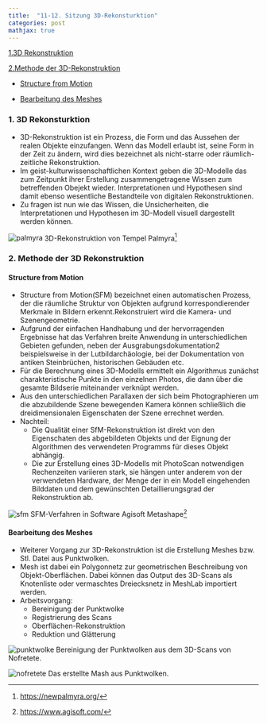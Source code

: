 ```yaml
---
title:  "11-12. Sitzung 3D-Rekonsturktion"
categories: post
mathjax: true
---
```


[1.3D Rekonstruktion](#1-3d-rekonstruktion)

[2.Methode der 3D-Rekonstruktion](#2-methode-der-3d-rekonstruktion)

 - [Structure from Motion](#structure-from-motion)
 
 - [Bearbeitung des Meshes](#bearbeitung-des-mesches)


### 1. 3D Rekonsturktion

* 3D-Rekonstruktion ist ein Prozess, die Form und das Aussehen der realen Objekte einzufangen.
Wenn das Modell erlaubt ist, seine Form in der Zeit zu ändern, wird dies bezeichnet als nicht-starre oder räumlich-zeitliche      Rekonstruktion.
* Im geist-kulturwissenschaftlichen Kontext geben die 3D-Modelle das zum Zeitpunkt ihrer Erstellung
zusammengetragene Wissen zum betreffenden Obejekt wieder.
Interpretationen und Hypothesen sind damit ebenso wesentliche Bestandteile von digitalen Rekonstruktionen. 
* Zu fragen ist nun wie das Wissen, die Unsicherheiten, die Interpretationen und Hypothesen im 3D-Modell visuell
dargestellt werden können. 

![palmyra](https://github.com/Monsieur-Park/monsieur-park.github.io/blob/master/_Images/palmyra.jpg?raw=true)
3D-Rekonstruktion von Tempel Palmyra[^1]

### 2. Methode der 3D Rekonstruktion

#### Structure from Motion

* Structure from Motion(SFM) bezeichnet einen automatischen Prozess, der die räumliche Struktur von Objekten aufgrund korrespondierender Merkmale in Bildern erkennt.Rekonstruiert wird die Kamera- und Szenengeometrie. 
* Aufgrund der einfachen Handhabung und der hervorragenden Ergebnisse hat das Verfahren breite Anwendung in unterschiedlichen Gebieten gefunden, neben der Ausgrabungsdokumentation2 beispielsweise in der Lutbildarchäologie, bei der Dokumentation von antiken Steinbrüchen, historischen Gebäuden etc. 
* Für die Berechnung eines 3D-Modells ermittelt ein Algorithmus zunächst charakteristische Punkte in den einzelnen Photos, die dann über die gesamte Bildserie miteinander verknüpt werden. 
* Aus den unterschiedlichen Parallaxen der sich beim Photographieren um die abzubildende Szene bewegenden Kamera können schließlich die dreidimensionalen Eigenschaten der Szene errechnet werden. 
* Nachteil: 
    - Die Qualität einer SfM-Rekonstruktion ist direkt von den Eigenschaten des abgebildeten Objekts und der Eignung der Algorithmen des       verwendeten Programms für dieses Objekt abhängig.
    - Die zur Erstellung eines 3D-Modells mit PhotoScan notwendigen Rechenzeiten variieren stark, sie hängen unter anderem von der             verwendeten Hardware, der Menge der in ein Modell eingehenden Bilddaten und dem gewünschten Detaillierungsgrad der Rekonstruktion       ab. 

![sfm](https://github.com/Monsieur-Park/monsieur-park.github.io/blob/master/_Images/SFM.png?raw=true)
SFM-Verfahren in Software Agisoft Metashape[^2]

#### Bearbeitung des Meshes

* Weiterer Vorgang zur 3D-Rekonstruktion ist die Erstellung Meshes bzw. Stl. Datei aus Punktwolken. 
* Mesh ist dabei ein Polygonnetz zur geometrischen Beschreibung von Objekt-Oberflächen. 
Dabei können das Output des 3D-Scans als Knotenliste oder vermaschtes Dreiecksnetz in MeshLab importiert werden.
* Arbeitsvorgang: 
  - Bereinigung der Punktwolke
  - Registrierung des Scans
  - Oberflächen-Rekonstruktion 
  - Reduktion und Glätterung 
 
![punktwolke](https://github.com/Monsieur-Park/monsieur-park.github.io/blob/master/_Images/punktwolke.png?raw=true)
 Bereinigung der Punktwolken aus dem 3D-Scans von Nofretete.

![nofretete](https://github.com/Monsieur-Park/monsieur-park.github.io/blob/master/_Images/nofretete.png?raw=true)
Das erstellte Mash aus Punktwolken. 

[^1]: https://newpalmyra.org/
[^2]: https://www.agisoft.com/
